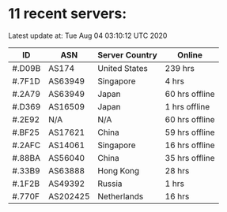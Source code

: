 # 11 recent servers:

Latest update at: Tue Aug 04 03:10:12 UTC 2020

| ID | ASN | Server Country | Online |
| -- | --- | -------------- | ------ |
| #.D09B | AS174 | United States | 239 hrs |
| #.7F1D | AS63949 | Singapore | 4 hrs |
| #.2A79 | AS63949 | Japan | 60 hrs offline |
| #.D369 | AS16509 | Japan | 1 hrs offline |
| #.2E92 | N/A | N/A | 60 hrs offline |
| #.BF25 | AS17621 | China | 59 hrs offline |
| #.2AFC | AS14061 | Singapore | 16 hrs offline |
| #.88BA | AS56040 | China | 35 hrs offline |
| #.33B9 | AS63888 | Hong Kong | 28 hrs |
| #.1F2B | AS49392 | Russia | 1 hrs |
| #.770F | AS202425 | Netherlands | 16 hrs |

